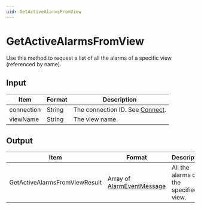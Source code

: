 ```yaml
---
uid: GetActiveAlarmsFromView
---
```


# GetActiveAlarmsFromView

Use this method to request a list of all the alarms of a specific view (referenced by name).

## Input

| Item       | Format | Description                                   |
|------------|--------|-----------------------------------------------|
| connection | String | The connection ID. See [Connect](xref:Connect). |
| viewName   | String | The view name.                                |

## Output

| Item | Format | Description |
|--|--|--|
| GetActiveAlarmsFromViewResult | Array of [AlarmEventMessage](xref:AlarmEventMessage) | All the alarms of the specified view. |
